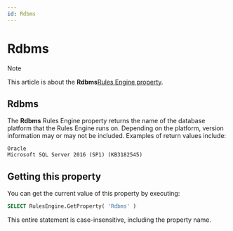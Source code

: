 ```yaml
---
id: Rdbms
---
```


# Rdbms



> [!NOTE]
> This article is about the **Rdbms**[Rules Engine property](/docs/Modeller%20and%20Rules%20Engine/Rules%20Engine%20properties).

## **Rdbms**

The **Rdbms** Rules Engine property returns the name of the database platform that the Rules Engine runs on. Depending on the platform, version information may or may not be included. Examples of return values include:

```
Oracle
Microsoft SQL Server 2016 (SP1) (KB3182545)
```

## Getting this property

You can get the current value of this property by executing:

```sql
SELECT RulesEngine.GetProperty( 'Rdbms' )
```

This entire statement is case-insensitive, including the property name.